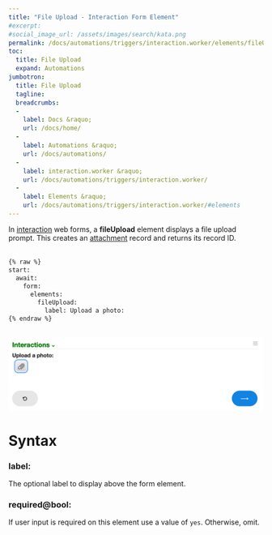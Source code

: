 ```yaml
---
title: "File Upload - Interaction Form Element"
#excerpt: 
#social_image_url: /assets/images/search/kata.png
permalink: /docs/automations/triggers/interaction.worker/elements/fileUpload/
toc:
  title: File Upload
  expand: Automations
jumbotron:
  title: File Upload
  tagline: 
  breadcrumbs:
  -
    label: Docs &raquo;
    url: /docs/home/
  -
    label: Automations &raquo;
    url: /docs/automations/
  -
    label: interaction.worker &raquo;
    url: /docs/automations/triggers/interaction.worker/
  -
    label: Elements &raquo;
    url: /docs/automations/triggers/interaction.worker/#elements
---
```


In [interaction](/docs/automations/triggers/interaction.worker/) web forms, a **fileUpload** element displays a file upload prompt. This creates an [attachment](/docs/records/types/attachment/) record and returns its record ID.

<pre>
<code class="language-cerb">
{% raw %}
start:
  await:
    form:
      elements:
        fileUpload:
          label: Upload a photo:
{% endraw %}
</code>
</pre>

<div class="cerb-screenshot">
<img src="/assets/images/docs/automations/triggers/interaction.worker/elements/fileUpload.png" class="screenshot">
</div>

# Syntax

### label:

The optional label to display above the form element.

### required@bool:

If user input is required on this element use a value of `yes`. Otherwise, omit.